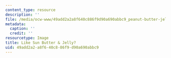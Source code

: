 ```yaml
---
content_type: resource
description: ''
file: /media/ocw-www/49add2a2a8f640c886f9d90a690abbc9_peanut-butter-jelly.jpg
metadata:
  caption: ''
  credit: ''
resourcetype: Image
title: Like Sun Butter & Jelly?
uid: 49add2a2-a8f6-40c8-86f9-d90a690abbc9
---
```


